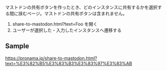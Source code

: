 マストドンの共有ボタンを作ったとき、どのインスタンスに共有するかを選択する間に挟むページ。マストドンの共有ボタンは含まれません。

1. share-to-mastodon.html?text=Foo を開く
1. ユーザーが選択した・入力したインスタンスへ遷移する

## Sample

https://pronama.jp/share-to-mastodon.html?text=%E3%82%B5%E3%83%B3%E3%83%97%E3%83%AB
